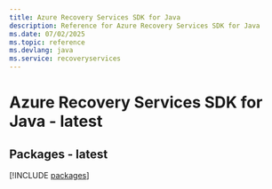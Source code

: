 ```yaml
---
title: Azure Recovery Services SDK for Java
description: Reference for Azure Recovery Services SDK for Java
ms.date: 07/02/2025
ms.topic: reference
ms.devlang: java
ms.service: recoveryservices
---
```

# Azure Recovery Services SDK for Java - latest
## Packages - latest
[!INCLUDE [packages](recovery-services-index.md)]